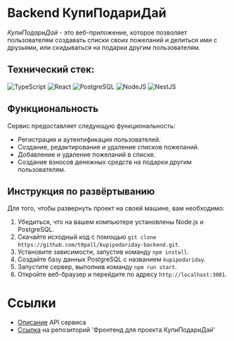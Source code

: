 # Backend КупиПодариДай

*КупиПодариДай* - это веб-приложение, которое позволяет пользователям создавать списки своих пожеланий и делиться ими с друзьями, или скидываться на подарки другим пользователям.

## Технический стек:

![TypeScript](https://img.shields.io/badge/TypeScript-007ACC?style=for-the-badge&logo=typescript&logoColor=white)
![React](https://img.shields.io/badge/React-20232A?style=for-the-badge&logo=react&logoColor=61DAFB)
![PostgreSQL](https://img.shields.io/badge/PostgreSQL-316192?style=for-the-badge&logo=postgresql&logoColor=white)
![NodeJS](https://img.shields.io/badge/Node.js-339933?style=for-the-badge&logo=nodedotjs&logoColor=white)
![NestJS](https://img.shields.io/badge/nestjs-E0234E?style=for-the-badge&logo=nestjs&logoColor=white)

## Функциональность

Сервис предоставляет следующую функциональность:

- Регистрация и аутентификация пользователей.
- Создание, редактирование и удаление списков пожеланий.
- Добавление и удаление пожеланий в списке.
- Создание взносов денежных средств на подарки другим пользователям.

## Инструкция по развёртыванию

Для того, чтобы развернуть проект на своей машине, вам необходимо:

1. Убедиться, что на вашем компьютере установлены Node.js и PostgreSQL.
2. Скачайте исходный код с помощью `git clone https://github.com/t0pall/kupipodariday-backend.git`.
3. Установите зависимости, запустив команду `npm install`.
4. Создайте базу данных PostgreSQL с названием `kupipodariday`.
6. Запустите сервер, выполнив команду `npm run start`.
7. Откройте веб-браузер и перейдите по адресу `http://localhost:3001`.

# Ссылки
* [Описание](https://app.swaggerhub.com/apis/zlocate/KupiPodariDay/1.0.0) API сервиса
* [Ссылка](https://github.com/yandex-praktikum/kupipodariday-frontend) на репозиторий 'Фронтенд для проекта КупиПодариДай'
